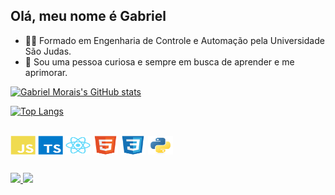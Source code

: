 ## Olá, meu nome é Gabriel
- 👨‍🎓 Formado em Engenharia de Controle e Automação pela Universidade São Judas.
- 🌱 Sou uma pessoa curiosa e sempre em busca de aprender e me aprimorar.

[![Gabriel Morais's GitHub stats](https://github-readme-stats.vercel.app/api?username=gahmorais&show_icons=true&theme=react&count_private=true)](https://github.com/gahmorais)

[![Top Langs](https://github-readme-stats.vercel.app/api/top-langs/?username=gahmorais&layout=compact&theme=react&langs_count=6)](https://github.com/gahmorais)

<div style="display: inline_block"><br>
  <img align="center" alt="gahmorais-Js" height="30" width="40" src="https://raw.githubusercontent.com/devicons/devicon/master/icons/javascript/javascript-plain.svg">
  <img align="center" alt="gahmorais-Ts" height="30" width="40" src="https://raw.githubusercontent.com/devicons/devicon/master/icons/typescript/typescript-plain.svg">
  <img align="center" alt="gahmorais-React" height="30" width="40" src="https://raw.githubusercontent.com/devicons/devicon/master/icons/react/react-original.svg">
  <img align="center" alt="gahmorais-HTML" height="30" width="40" src="https://raw.githubusercontent.com/devicons/devicon/master/icons/html5/html5-original.svg">
  <img align="center" alt="gahmorais-CSS" height="30" width="40" src="https://raw.githubusercontent.com/devicons/devicon/master/icons/css3/css3-original.svg">
  <img align="center" alt="gahmorais-Python" height="30" width="40" src="https://raw.githubusercontent.com/devicons/devicon/master/icons/python/python-original.svg">
</div>

## 

<div>
  <a href="https://instagram.com/gahmorais" target="_blank">
    <img src="https://img.shields.io/badge/-Instagram-%23E4405F?style=for-the-badge&logo=instagram&logoColor=white" target="_blank">
  </a>
  <a href="https://www.linkedin.com/in/gabriel-morais-34053b50" target="_blank">
    <img src="https://img.shields.io/badge/-LinkedIn-%230077B5?style=for-the-badge&logo=linkedin&logoColor=white" target="_blank">
  </a>
</div>





